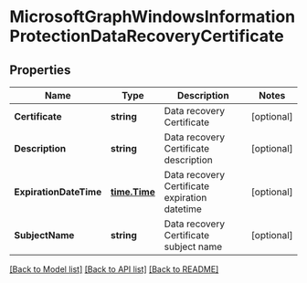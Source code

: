 # MicrosoftGraphWindowsInformationProtectionDataRecoveryCertificate

## Properties

Name | Type | Description | Notes
------------ | ------------- | ------------- | -------------
**Certificate** | **string** | Data recovery Certificate | [optional] 
**Description** | **string** | Data recovery Certificate description | [optional] 
**ExpirationDateTime** | [**time.Time**](time.Time.md) | Data recovery Certificate expiration datetime | [optional] 
**SubjectName** | **string** | Data recovery Certificate subject name | [optional] 

[[Back to Model list]](../README.md#documentation-for-models) [[Back to API list]](../README.md#documentation-for-api-endpoints) [[Back to README]](../README.md)


